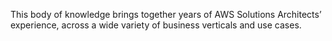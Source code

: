 This body of knowledge brings together years of AWS Solutions Architects’ experience, across a wide variety of business verticals and use cases.